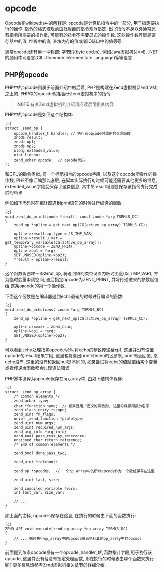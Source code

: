 # opcode

Opcode在wikipedia中的[解释](http://en.wikipedia.org/wiki/Opcode)是: opcode是计算机指令中的一部分, 用于指定要执行的操作,
指令的格式和规范由处理器的指令规范指定. 出了指令本身以外通常还有指令所需要的操作数, 可能有的指令不需要显式的操作数.
这些操作数可能是寄存器中的值, 堆栈中的值, 某块内存的值或者IO端口中的值等等.

通常opcode还有另一种称谓: 字节码(byte codes). 例如Java虚拟机(JVM), .NET的通用中间语言(CIL: Common Intermeditate Language)等等语言.


## PHP的opcode
PHP中的opcode则属于前面介绍中的后着, PHP是构建在Zend虚拟机(Zend VM)之上的. PHP中的opcode就相当于Zend虚拟机中的指令.

>**NOTE**
>有关Zend虚拟机的介绍请阅读后面相关内容

PHP中的opcode是如下这个结构体:

	[c]
	struct _zend_op {
		opcode_handler_t handler; // 执行该opcode时调用的处理函数
		znode result;
		znode op1;
		znode op2;
		ulong extended_value;
		uint lineno;
		zend_uchar opcode;  // opcode代码
	};

和CPU的指令类似, 有一个标示指令的opcode字段, 以及这个opcode所操作的操作数, PHP不像汇编那么底层, 在脚本实际执行的时候可能还需要其他更多的信息,
extended_value字段就保存了这类信息, 其中的result域则是保存该指令执行完成后的结果.

例如如下代码时在编译器遇到print语句的时候进行编译的函数:

	[c]
	void zend_do_print(znode *result, const znode *arg TSRMLS_DC)
	{
		zend_op *opline = get_next_op(CG(active_op_array) TSRMLS_CC);

		opline->result.op_type = IS_TMP_VAR;
		opline->result.u.var = get_temporary_variable(CG(active_op_array));
		opline->opcode = ZEND_PRINT;
		opline->op1 = *arg;
		SET_UNUSED(opline->op2);
		*result = opline->result;
	}

这个函数新创建一条zend_op, 将返回值的类型设置为临时变量(IS_TMP_VAR), 并为临时变量申请空间, 随后指定opcode为ZEND_PRINT, 并将传递进来的参数赋值给
这条opcode的第一个操作数.

下面这个函数是在编译器遇到echo语句的时候进行编译的函数:

	[c]
	void zend_do_echo(const znode *arg TSRMLS_DC)
	{
		zend_op *opline = get_next_op(CG(active_op_array) TSRMLS_CC);

		opline->opcode = ZEND_ECHO;
		opline->op1 = *arg;
		SET_UNUSED(opline->op2);
	}   

可以看到echo处理指定opcode以外,将echo的参数传递给op1, 这里并没有设置opcode的result结果字段, 这里也能看出print和echo的区别来, print有返回值,
恩echo没有, 这里的没有和返回null是不同的, 如果尝试将echo的值赋值给某个变量或者传递给函数都会出现语法错误.

PHP脚本编译为opcode保存在op_array中, 由如下结构体保存:

	[c]
	struct _zend_op_array {
		/* Common elements */
		zend_uchar type;
		char *function_name;  // 如果是用户定义的函数则, 这里将保存函数的名字
		zend_class_entry *scope;
		zend_uint fn_flags;
		union _zend_function *prototype;
		zend_uint num_args;
		zend_uint required_num_args;
		zend_arg_info *arg_info;
		zend_bool pass_rest_by_reference;
		unsigned char return_reference;
		/* END of common elements */

		zend_bool done_pass_two;

		zend_uint *refcount;

		zend_op *opcodes;  // 一个op_array中的所以opcode作为一个数组保存在这里

		zend_uint last, size;

		zend_compiled_variable *vars;
		int last_var, size_var;
		
		// ...
	}

如上面的注释, opcodes保存在这里, 在执行的时候由下面的函数执行:

	[c]
	ZEND_API void execute(zend_op_array *op_array TSRMLS_DC)
	{
		// ... 循环执行op_array中的opcode或者执行其他op_array中的opcode
	}


前面提到每条opcode都有一个opcode_handler_t的函数指针字段,用于执行该opcode, 这里并没有给没有指定处理函数, 那在执行的时候该由哪个函数来执行呢?
更多信息请参考Zend虚拟机相关章节的详细介绍.
